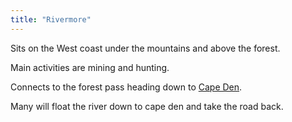 ```yaml
---
title: "Rivermore"
---
```


Sits on the West coast under the mountains and above the forest. 

Main activities are mining and hunting. 

Connects to the forest pass heading down to [Cape Den](Geography/Continents/Yenu/Towns/Cape%20Den.md). 

Many will float the river down to cape den and take the road back. 
